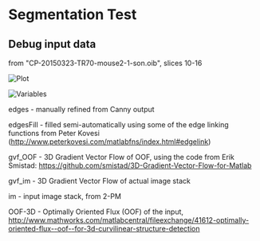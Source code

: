 # Segmentation Test

## Debug input data

from "CP-20150323-TR70-mouse2-1-son.oib", slices 10-16

![Plot](https://raw.githubusercontent.com/petteriTeikari/twoPhotonVessels/master/demos/segmentationDemo/testData/inputPlot_init.png)

![Variables](https://raw.githubusercontent.com/petteriTeikari/twoPhotonVessels/master/demos/segmentationDemo/testData/inputVariables.png)

edges     - manually refined from Canny output

edgesFill - filled semi-automatically using some of the edge linking functions from Peter Kovesi (http://www.peterkovesi.com/matlabfns/index.html#edgelink)

gvf_OOF   - 3D Gradient Vector Flow of OOF, using the code from Erik Smistad: https://github.com/smistad/3D-Gradient-Vector-Flow-for-Matlab

gvf_im    - 3D Gradient Vector Flow of actual image stack

im        - input image stack, from 2-PM

OOF-3D    - Optimally Oriented Flux (OOF) of the input, http://www.mathworks.com/matlabcentral/fileexchange/41612-optimally-oriented-flux--oof--for-3d-curvilinear-structure-detection

